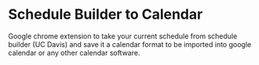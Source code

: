 # Schedule Builder to Calendar

Google chrome extension to take your current schedule from schedule builder (UC Davis) and save it a calendar format to be imported into google calendar or any other calendar software.
